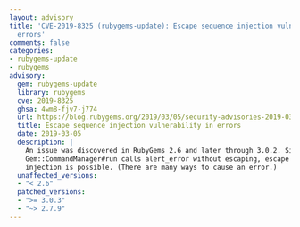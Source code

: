 ```yaml
---
layout: advisory
title: 'CVE-2019-8325 (rubygems-update): Escape sequence injection vulnerability in
  errors'
comments: false
categories:
- rubygems-update
- rubygems
advisory:
  gem: rubygems-update
  library: rubygems
  cve: 2019-8325
  ghsa: 4wm8-fjv7-j774
  url: https://blog.rubygems.org/2019/03/05/security-advisories-2019-03.html
  title: Escape sequence injection vulnerability in errors
  date: 2019-03-05
  description: |
    An issue was discovered in RubyGems 2.6 and later through 3.0.2. Since
    Gem::CommandManager#run calls alert_error without escaping, escape sequence
    injection is possible. (There are many ways to cause an error.)
  unaffected_versions:
  - "< 2.6"
  patched_versions:
  - ">= 3.0.3"
  - "~> 2.7.9"
---
```

